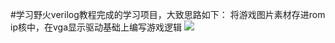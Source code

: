 #学习野火verilog教程完成的学习项目，大致思路如下：
将游戏图片素材存进rom ip核中，在vga显示驱动基础上编写游戏逻辑
![](https://github.com/nango2000/flappybird-verilog/show.png)
